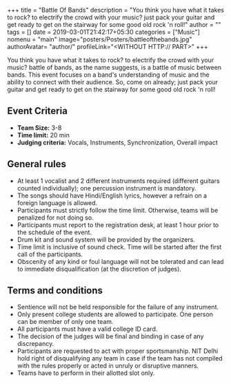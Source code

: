 +++
title = "Battle Of Bands"
description = "You think you have what it takes to rock? to electrify the crowd with your music? just pack your guitar and get ready to get on the stairway for some good old rock 'n roll!"
author = ""
tags = []
date = 2019-03-01T21:42:17+05:30
categories = ["Music"]
nomenu = "main"
image="posters/Posters/battleofthebands.jpg"
authorAvatar= "author/<YOUR AVATAR>"
profileLink="<WITHOUT HTTP:// PART>"
+++

You think you have what it takes to rock? to electrify the crowd with your music? battle of bands, as the name suggests, is a battle of music between bands. This event focuses on a band's understanding of music and the ability to connect with their audience. So, come on already; just pack your guitar and get ready to get on the stairway for some good old rock 'n roll!

## Event Criteria

- **Team Size:** 3-8
- **Time limit:** 20 min
- **Judging criteria:** Vocals, Instruments, Synchronization, Overall impact

## General rules

-   At least 1 vocalist and 2 different instruments required (different guitars counted individually); one percussion instrument is mandatory.
-   The songs should have Hindi/English lyrics, however a refrain on a foreign language is allowed.
-   Participants must strictly follow the time limit. Otherwise, teams will be penalized for not doing so.
-   Participants must report to the registration desk, at least 1 hour prior to the schedule of the event.
-   Drum kit and sound system will be provided by the organizers.
-   Time limit is inclusive of sound check. Time will be started after the first call of the participants.
-   Obscenity of any kind or foul language will not be tolerated and can lead to immediate disqualification (at the discretion of judges).

## Terms and conditions

-   Sentience will not be held responsible for the failure of any instrument.
-   Only present college students are allowed to participate. One person can be member of only one team.
-   All participants must have a valid college ID card.
-   The decision of the judges will be final and binding in case of any discrepancy.
-   Participants are requested to act with proper sportsmanship. NIT Delhi hold right of disqualifying any team in case if the team has not compiled with the rules properly or acted in unruly or disruptive manners.
-   Teams have to perform in their allotted slot only.


